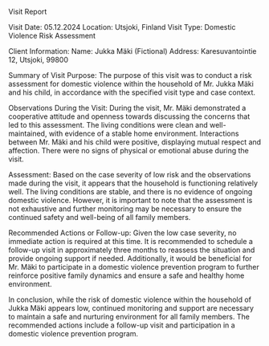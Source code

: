  Visit Report

Visit Date: 05.12.2024
Location: Utsjoki, Finland
Visit Type: Domestic Violence Risk Assessment

Client Information:
Name: Jukka Mäki (Fictional)
Address: Karesuvantointie 12, Utsjoki, 99800

Summary of Visit Purpose:
The purpose of this visit was to conduct a risk assessment for domestic violence within the household of Mr. Jukka Mäki and his child, in accordance with the specified visit type and case context.

Observations During the Visit:
During the visit, Mr. Mäki demonstrated a cooperative attitude and openness towards discussing the concerns that led to this assessment. The living conditions were clean and well-maintained, with evidence of a stable home environment. Interactions between Mr. Mäki and his child were positive, displaying mutual respect and affection. There were no signs of physical or emotional abuse during the visit.

Assessment:
Based on the case severity of low risk and the observations made during the visit, it appears that the household is functioning relatively well. The living conditions are stable, and there is no evidence of ongoing domestic violence. However, it is important to note that the assessment is not exhaustive and further monitoring may be necessary to ensure the continued safety and well-being of all family members.

Recommended Actions or Follow-up:
Given the low case severity, no immediate action is required at this time. It is recommended to schedule a follow-up visit in approximately three months to reassess the situation and provide ongoing support if needed. Additionally, it would be beneficial for Mr. Mäki to participate in a domestic violence prevention program to further reinforce positive family dynamics and ensure a safe and healthy home environment.

In conclusion, while the risk of domestic violence within the household of Jukka Mäki appears low, continued monitoring and support are necessary to maintain a safe and nurturing environment for all family members. The recommended actions include a follow-up visit and participation in a domestic violence prevention program.